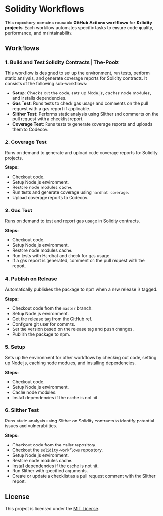 # Solidity Workflows

This repository contains reusable **GitHub Actions workflows** for **Solidity projects**. Each workflow automates specific tasks to ensure code quality, performance, and maintainability.

## Workflows

### 1. Build and Test Solidity Contracts | The-Poolz

This workflow is designed to set up the environment, run tests, perform static analysis, and generate coverage reports for Solidity contracts. It consists of the following sub-workflows:

- **Setup**: Checks out the code, sets up Node.js, caches node modules, and installs dependencies.
- **Gas Test**: Runs tests to check gas usage and comments on the pull request with a gas report if applicable.
- **Slither Test**: Performs static analysis using Slither and comments on the pull request with a checklist report.
- **Coverage Test**: Runs tests to generate coverage reports and uploads them to Codecov.

### 2. Coverage Test

Runs on demand to generate and upload code coverage reports for Solidity projects.

**Steps:**
- Checkout code.
- Setup Node.js environment.
- Restore node modules cache.
- Run tests and generate coverage using `hardhat coverage`.
- Upload coverage reports to Codecov.

### 3. Gas Test

Runs on demand to test and report gas usage in Solidity contracts.

**Steps:**
- Checkout code.
- Setup Node.js environment.
- Restore node modules cache.
- Run tests with Hardhat and check for gas usage.
- If a gas report is generated, comment on the pull request with the report.

### 4. Publish on Release

Automatically publishes the package to npm when a new release is tagged.

**Steps:**
- Checkout code from the `master` branch.
- Setup Node.js environment.
- Get the release tag from the GitHub ref.
- Configure git user for commits.
- Set the version based on the release tag and push changes.
- Publish the package to npm.

### 5. Setup

Sets up the environment for other workflows by checking out code, setting up Node.js, caching node modules, and installing dependencies.

**Steps:**
- Checkout code.
- Setup Node.js environment.
- Cache node modules.
- Install dependencies if the cache is not hit.

### 6. Slither Test

Runs static analysis using Slither on Solidity contracts to identify potential issues and vulnerabilities.

**Steps:**
- Checkout code from the caller repository.
- Checkout the `solidity-workflows` repository.
- Setup Node.js environment.
- Restore node modules cache.
- Install dependencies if the cache is not hit.
- Run Slither with specified arguments.
- Create or update a checklist as a pull request comment with the Slither report.


## License
This project is licensed under the [MIT License](https://github.com/The-Poolz/solidity-workflows/blob/master/LICENSE).
